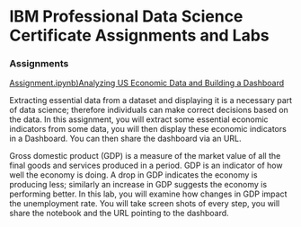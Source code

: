 # IBM Professional Data Science Certificate Assignments and Labs

### Assignments 
[Assignment.ipynb)Analyzing US Economic Data and Building a Dashboard](https://github.com/avocatt/IBM-professional-cert-assignments-and-labs/blob/main/Final-Assignment.ipynb) 

Extracting essential data from a dataset and displaying it is a necessary part of data science; therefore individuals can make correct decisions based on the data. In this assignment, you will extract some essential economic indicators from some data, you will then display these economic indicators in a Dashboard. You can then share the dashboard via an URL.

Gross domestic product (GDP) is a measure of the market value of all the final goods and services produced in a period. GDP is an indicator of how well the economy is doing. A drop in GDP indicates the economy is producing less; similarly an increase in GDP suggests the economy is performing better. In this lab, you will examine how changes in GDP impact the unemployment rate. You will take screen shots of every step, you will share the notebook and the URL pointing to the dashboard.
